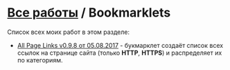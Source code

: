 # [Все работы](https://github.com/Eric-Draven?tab=repositories) / Bookmarklets
Список всех моих работ в этом разделе:
* [All Page Links v0.9.8 от 05.08.2017](https://github.com/Eric-Draven/bookmarklets/tree/master/all-page-links) - букмарклет создаёт список всех ссылок на странице сайта (только **HTTP**, **HTTPS**) и распределяет их по категориям.
